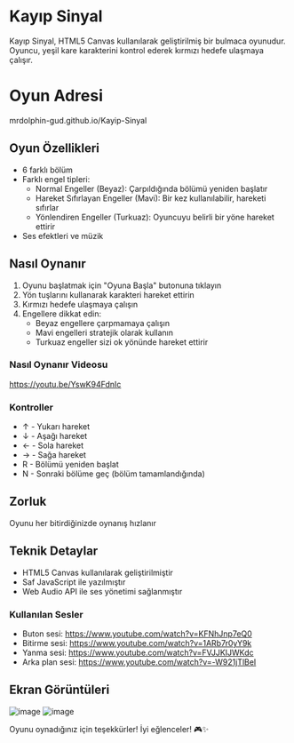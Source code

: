 # Kayıp Sinyal

Kayıp Sinyal, HTML5 Canvas kullanılarak geliştirilmiş bir bulmaca oyunudur. Oyuncu, yeşil kare karakterini kontrol ederek kırmızı hedefe ulaşmaya çalışır.

# Oyun Adresi

mrdolphin-gud.github.io/Kayip-Sinyal

## Oyun Özellikleri

- 6 farklı bölüm
- Farklı engel tipleri:
  - Normal Engeller (Beyaz): Çarpıldığında bölümü yeniden başlatır
  - Hareket Sıfırlayan Engeller (Mavi): Bir kez kullanılabilir, hareketi sıfırlar
  - Yönlendiren Engeller (Turkuaz): Oyuncuyu belirli bir yöne hareket ettirir
- Ses efektleri ve müzik

## Nasıl Oynanır

1. Oyunu başlatmak için "Oyuna Başla" butonuna tıklayın
2. Yön tuşlarını kullanarak karakteri hareket ettirin
3. Kırmızı hedefe ulaşmaya çalışın
4. Engellere dikkat edin:
   - Beyaz engellere çarpmamaya çalışın
   - Mavi engelleri stratejik olarak kullanın
   - Turkuaz engeller sizi ok yönünde hareket ettirir

### Nasıl Oynanır Videosu

https://youtu.be/YswK94FdnIc

### Kontroller

- ↑ - Yukarı hareket
- ↓ - Aşağı hareket
- ← - Sola hareket
- → - Sağa hareket
- R - Bölümü yeniden başlat
- N - Sonraki bölüme geç (bölüm tamamlandığında)

## Zorluk
Oyunu her bitirdiğinizde oynanış hızlanır 
  
## Teknik Detaylar

- HTML5 Canvas kullanılarak geliştirilmiştir
- Saf JavaScript ile yazılmıştır
- Web Audio API ile ses yönetimi sağlanmıştır

### Kullanılan Sesler

- Buton sesi: https://www.youtube.com/watch?v=KFNhJnp7eQ0
- Bitirme sesi: https://www.youtube.com/watch?v=1ARb7r0yY9k
- Yanma sesi: https://www.youtube.com/watch?v=FVJJKIJWKdc
- Arka plan sesi: https://www.youtube.com/watch?v=-W921jTlBeI

## Ekran Görüntüleri

![image](https://github.com/user-attachments/assets/d9615829-a067-49fe-8e90-f59f1238b74c)
![image](https://github.com/user-attachments/assets/3593eda1-7fc0-44c9-87a6-ea0033304426)

Oyunu oynadığınız için teşekkürler! İyi eğlenceler! 🎮✨ 
